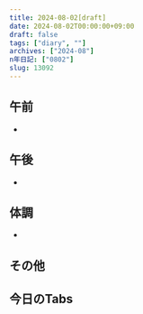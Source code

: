 ```yaml
---
title: 2024-08-02[draft]
date: 2024-08-02T00:00:00+09:00
draft: false
tags: ["diary", ""]
archives: ["2024-08"]
n年日記: ["0802"]
slug: 13092
---
```

## 午前
- 
## 午後
- 
## 体調
- 
## その他
## 今日のTabs
